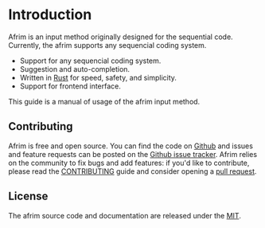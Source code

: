 Introduction
===

Afrim is an input method originally designed for the sequential code. Currently, the afrim supports any sequencial coding system.

- Support for any sequencial coding system.
- Suggestion and auto-completion.
- Written in [Rust](https://rust-lang.org) for speed, safety, and simplicity.
- Support for frontend interface.

This guide is a manual of usage of the afrim input method.

Contributing
---
Afrim is free and open source. You can find the code on [Github](https://github.com/pythonbrad/afrim) and issues and feature requests can be posted on the [Github issue tracker](https://github.com/pythonbrad/afrim/issues). Afrim relies on the community to fix bugs and add features: if you'd like to contribute, please read the [CONTRIBUTING](https://github.com/pythonbrad/afrim) guide and consider opening a [pull request](https://github.com/pythonbrad/afrim/pulls).

License
---
The afrim source code and documentation are released under the [MIT](https://github.com/pythonbrad/afrim/LICENSE).
